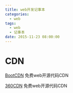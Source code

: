 ```yaml
---
title: web开发记事本
categories:
  - web
tags:
  - web
  - 记事本
date: 2015-11-23 08:00:00
---
```


# CDN

[BootCDN](http://www.bootcdn.cn/)  免费web开源代码CDN

[360CDN](http://libs.useso.com/)  免费web开源代码CDN